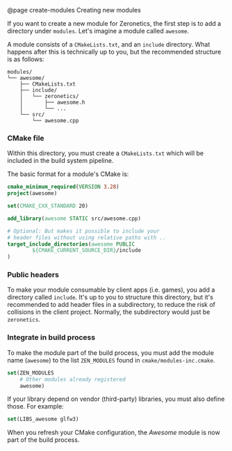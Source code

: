 @page create-modules Creating new modules

If you want to create a new module for Zeronetics, the first step is to
add a directory under ``modules``. Let's imagine a module called
``awesome``.

A module consists of a ``CMakeLists.txt``, and an ``include`` directory.
What happens after this is technically up to you, but the recommended structure
is as follows:

````text
modules/
└── awesome/
    ├── CMakeLists.txt
    ├── include/
    │   └── zeronetics/
    │       ├── awesome.h
    │       └── ...
    └── src/
        └── awesome.cpp

````

### CMake file

Within this directory, you must create a ``CMakeLists.txt`` which
will be included in the build system pipeline.

The basic format for a module's CMake is:

````cmake
cmake_minimum_required(VERSION 3.28)
project(awesome)

set(CMAKE_CXX_STANDARD 20)

add_library(awesome STATIC src/awesome.cpp)

# Optional: But makes it possible to include your
# header files without using relative paths with ..
target_include_directories(awesome PUBLIC
        ${CMAKE_CURRENT_SOURCE_DIR}/include
)
````

### Public headers

To make your module consumable by client apps (i.e. games), you add
a directory called ``include``. It's up to you to structure this directory,
but it's recommended to add header files in a subdirectory, to reduce
the risk of collisions in the client project.
Normally, the subdirectory would just be ``zeronetics``.

### Integrate in build process

To make the module part of the build process, you must add the module name
(``awesome``) to the list ``ZEN_MODULES`` found in ``cmake/modules-inc.cmake``.

````cmake
set(ZEN_MODULES
    # Other modules already registered
    awesome)
````

If your library depend on vendor (third-party) libraries, you must also
define those. For example:

````cmake
set(LIBS_awesome glfw3)
````

When you refresh your CMake configuration, the _Awesome_ module is now
part of the build process.
